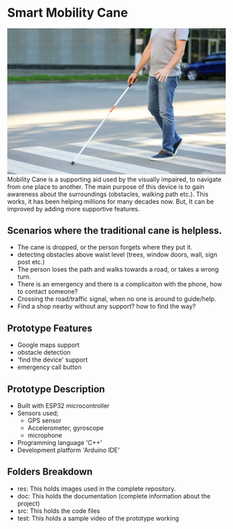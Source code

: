 # Smart Mobility Cane
<img src="res/white-cane-scaled.jpg"/> 
Mobility Cane is a supporting aid used by the visually impaired, to navigate from one place to another. The main purpose of this device is to gain awareness about the surroundings (obstacles, walking path etc.). This works, it has been helping millions for many decades now. But, It can be improved by adding more supportive features.

Scenarios where the traditional cane is helpless.
-
- The cane is dropped, or the person forgets where they put it.
- detecting obstacles above waist level (trees, window doors, wall, sign post etc.)
- The person loses the path and walks towards a road, or takes a wrong turn.
- There is an emergency and there is a complicaiton with the phone, how to contact someone?
- Crossing the road/traffic signal, when no one is around to guide/help.
- Find a shop nearby without any support? how to find the way?

Prototype Features
-
- Google maps support
- obstacle detection
- 'find the device' support
- emergency call button

Prototype Description
-
- Built with ESP32 microcontroller
- Sensors used;
  - GPS sensor
  - Accelerometer, gyroscope
  - microphone
- Programming language 'C++'
- Development platform 'Arduino IDE'

Folders Breakdown
-
- res: This holds images used in the complete repository.
- doc: This holds the documentation (complete information about the project)
- src: This holds the code files
- test: This holds a sample video of the prototype working
